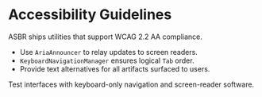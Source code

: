 # Accessibility Guidelines

ASBR ships utilities that support WCAG 2.2 AA compliance.

- Use `AriaAnnouncer` to relay updates to screen readers.
- `KeyboardNavigationManager` ensures logical `Tab` order.
- Provide text alternatives for all artifacts surfaced to users.

Test interfaces with keyboard-only navigation and screen-reader software.
